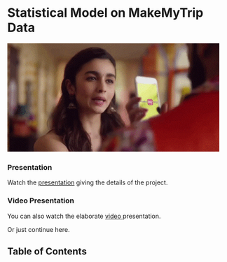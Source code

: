 # Statistical Model on MakeMyTrip Data
![]( https://github.com/somagicc/Statistical-Model-on-MakeMyTrip-Data/blob/master/Images/Intro.gif)

### Presentation
Watch the [presentation](https://docs.google.com/presentation/d/1bQ9GWi_mMddJiqqoqbrK1IuV-a-9pUTE1zw12B0OKiE/edit?usp=sharing "presentation") giving the details of the project. 

### Video Presentation
You can also watch the elaborate [video ](https://www.youtube.com/watch?v=2S1IZHu8q5M&t=580s "video ")presentation.

Or just continue here.
## Table of Contents

